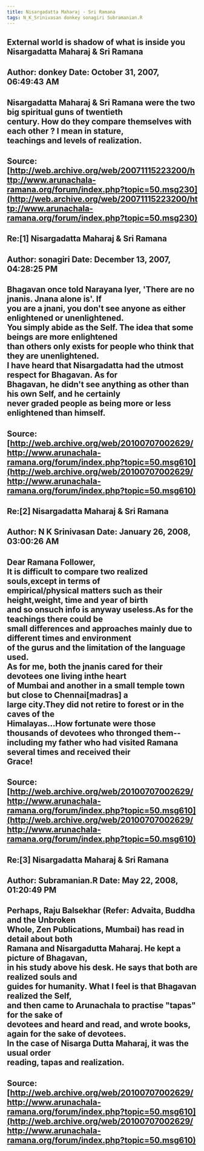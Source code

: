 ```yaml
--- 
title: Nisargadatta Maharaj - Sri Ramana   
tags: N_K_Srinivasan donkey sonagiri Subramanian.R  
---  
```

## External world is shadow of what is inside you Nisargadatta Maharaj & Sri Ramana  
Author: donkey              Date: October 31, 2007, 06:49:43 AM  
---  
Nisargadatta Maharaj & Sri Ramana were the two big spiritual guns of twentieth  
century. How do they compare themselves with each other ? I mean in stature,  
teachings and levels of realization.
 ---  
Source:[http://web.archive.org/web/20071115223200/http://www.arunachala-ramana.org/forum/index.php?topic=50.msg230](http://web.archive.org/web/20071115223200/http://www.arunachala-ramana.org/forum/index.php?topic=50.msg230)   
---  

## Re:[1] Nisargadatta Maharaj & Sri Ramana  
Author: sonagiri            Date: December 13, 2007, 04:28:25 PM  
---  
Bhagavan once told Narayana Iyer, 'There are no jnanis. Jnana alone is'. If  
you are a jnani, you don't see anyone as either enlightened or unenlightened.  
You simply abide as the Self. The idea that some beings are more enlightened  
than others only exists for people who think that they are unenlightened.   
 I have heard that Nisargadatta had the utmost respect for Bhagavan. As for  
Bhagavan, he didn't see anything as other than his own Self, and he certainly  
never graded people as being more or less enlightened than himself.
 ---  
Source:[http://web.archive.org/web/20100707002629/http://www.arunachala-ramana.org/forum/index.php?topic=50.msg610](http://web.archive.org/web/20100707002629/http://www.arunachala-ramana.org/forum/index.php?topic=50.msg610)   
---  

## Re:[2] Nisargadatta Maharaj & Sri Ramana  
Author: N K Srinivasan      Date: January 26, 2008, 03:00:26 AM  
---  
Dear Ramana Follower,   
It is difficult to compare two realized souls,except in terms of  
empirical/physical matters such as their height,weight, time and year of birth  
and so onsuch info is anyway useless.As for the teachings there could be  
small differences and approaches mainly due to different times and environment  
of the gurus and the limitation of the language used.   
As for me, both the jnanis cared for their devotees one living inthe heart  
of Mumbai and another in a small temple town but close to Chennai[madras] a  
large city.They did not retire to forest or in the caves of the  
Himalayas...How fortunate were those thousands of devotees who thronged them--  
including my father who had visited Ramana several times and received their  
Grace!
 ---  
Source:[http://web.archive.org/web/20100707002629/http://www.arunachala-ramana.org/forum/index.php?topic=50.msg610](http://web.archive.org/web/20100707002629/http://www.arunachala-ramana.org/forum/index.php?topic=50.msg610)   
---  

## Re:[3] Nisargadatta Maharaj & Sri Ramana  
Author: Subramanian.R       Date: May 22, 2008, 01:20:49 PM  
---  
Perhaps, Raju Balsekhar (Refer: Advaita, Buddha and the Unbroken   
Whole, Zen Publications, Mumbai) has read in detail about both   
Ramana and Nisargadutta Maharaj. He kept a picture of Bhagavan,   
in his study above his desk. He says that both are realized souls and   
guides for humanity. What I feel is that Bhagavan realized the Self,   
and then came to Arunachala to practise "tapas" for the sake of   
devotees and heard and read, and wrote books, again for the sake of devotees.  
In the case of Nisarga Dutta Maharaj, it was the usual order   
reading, tapas and realization.
 ---  
Source:[http://web.archive.org/web/20100707002629/http://www.arunachala-ramana.org/forum/index.php?topic=50.msg610](http://web.archive.org/web/20100707002629/http://www.arunachala-ramana.org/forum/index.php?topic=50.msg610)   
---  

